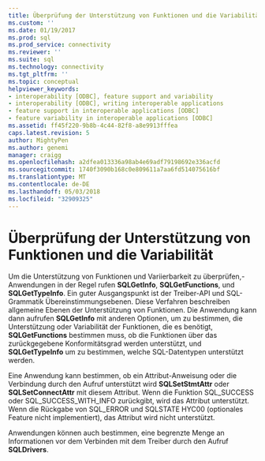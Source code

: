 ```yaml
---
title: Überprüfung der Unterstützung von Funktionen und die Variabilität | Microsoft Docs
ms.custom: ''
ms.date: 01/19/2017
ms.prod: sql
ms.prod_service: connectivity
ms.reviewer: ''
ms.suite: sql
ms.technology: connectivity
ms.tgt_pltfrm: ''
ms.topic: conceptual
helpviewer_keywords:
- interoperability [ODBC], feature support and variability
- interoperability [ODBC], writing interoperable applications
- feature support in interoperable applications [ODBC]
- feature variability in interoperable applications [ODBC]
ms.assetid: ff45f220-9b8b-4c44-82f8-a8e9913fffea
caps.latest.revision: 5
author: MightyPen
ms.author: genemi
manager: craigg
ms.openlocfilehash: a2dfea013336a98ab4e69adf79198692e336acfd
ms.sourcegitcommit: 1740f3090b168c0e809611a7aa6fd514075616bf
ms.translationtype: MT
ms.contentlocale: de-DE
ms.lasthandoff: 05/03/2018
ms.locfileid: "32909325"
---
```

# <a name="checking-feature-support-and-variability"></a>Überprüfung der Unterstützung von Funktionen und die Variabilität
Um die Unterstützung von Funktionen und Variierbarkeit zu überprüfen,-Anwendungen in der Regel rufen **SQLGetInfo**, **SQLGetFunctions**, und **SQLGetTypeInfo**. Ein guter Ausgangspunkt ist der Treiber-API und SQL-Grammatik Übereinstimmungsebenen. Diese Verfahren beschreiben allgemeine Ebenen der Unterstützung von Funktionen. Die Anwendung kann dann aufrufen **SQLGetInfo** mit anderen Optionen, um zu bestimmen, die Unterstützung oder Variabilität der Funktionen, die es benötigt, **SQLGetFunctions** bestimmen muss, ob die Funktionen über das zurückgegebene Konformitätsgrad werden unterstützt, und **SQLGetTypeInfo** um zu bestimmen, welche SQL-Datentypen unterstützt werden.  
  
 Eine Anwendung kann bestimmen, ob ein Attribut-Anweisung oder die Verbindung durch den Aufruf unterstützt wird **SQLSetStmtAttr** oder **SQLSetConnectAttr** mit diesem Attribut. Wenn die Funktion SQL_SUCCESS oder SQL_SUCCESS_WITH_INFO zurückgibt, wird das Attribut unterstützt. Wenn die Rückgabe von SQL_ERROR und SQLSTATE HYC00 (optionales Feature nicht implementiert), das Attribut wird nicht unterstützt.  
  
 Anwendungen können auch bestimmen, eine begrenzte Menge an Informationen vor dem Verbinden mit dem Treiber durch den Aufruf **SQLDrivers**.
